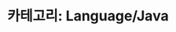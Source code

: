 ---
layout: category
title: "카테고리: Language/Java"
category: Language/Java
category_slug: Language/Java
permalink: /categories/Language/Java/
--- 